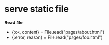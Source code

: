 # serve static file

**Read file**

- {:ok, content} = File.read("pages/about.html")
- {:error, reason} = File.read("pages/foo.html")
